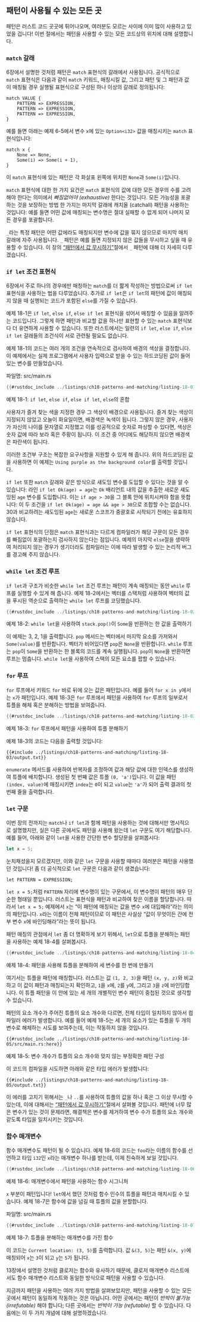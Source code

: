 ## 패턴이 사용될 수 있는 모든 곳

패턴은 러스트 코드 곳곳에 튀어나오며, 여러분도 모르는 사이에 이미 많이 사용하고
있었을 겁니다! 이번 절에서는 패턴을 사용할 수 있는 모든 코드상의 위치에 대해
설명합니다.

### `match` 갈래

6장에서 설명한 것처럼 패턴은 `match` 표현식의 갈래에서 사용됩니다.
공식적으로 `match` 표현식은 다음과 같이 `match` 키워드, 매칭시킬 값,
그리고 패턴 및 그 패턴과 값이 매칭될 경우 실행될 표현식으로 구성된
하나 이상의 갈래로 정의됩니다:

```text
match VALUE {
    PATTERN => EXPRESSION,
    PATTERN => EXPRESSION,
    PATTERN => EXPRESSION,
}
```

예를 들면 아래는 예제 6-5에서 변수 `x`에 있는 `Option<i32>` 값을
매칭시키는 `match` 표현식입니다:

```rust,ignore
match x {
    None => None,
    Some(i) => Some(i + 1),
}
```

이 `match` 표현식에 있는 패턴은 각 화살표 왼쪽에 위치한 `None`과
`Some(i)`입니다.

`match` 표현식에 대한 한 가지 요건은 `match` 표현식의 값에 대한 모든 경우의
수를 고려해야 한다는 의미에서 *빠짐없어야 (exhaustive)* 한다는 것입니다.
모든 가능성을 포괄하는 것을 보장하는 방법 한 가지는 마지막 갈래에 캐치올
(catchall) 패턴을 사용하는 것입니다: 예를 들면 어떤 값에 매칭되는 변수명은
절대 실패할 수 없게 되어 나머지 모든 경우를 포괄합니다.

`_`라는 특정 패턴은 어떤 값에라도 매칭되지만 변수에 값을
묶지 않으므로 마지막 매치 갈래에 자주 사용됩니다.
`_` 패턴은 예를 들면 지정되지 않은 값들을 무시하고
싶을 때 유용할 수 있습니다. 이 장의
[“패턴에서 값 무시하기”][ignoring-values-in-a-pattern]<!-- ignore -->절에서
`_` 패턴에 대해 더 자세히 다루겠습니다.

### `if let` 조건 표현식

6장에서 주로 하나의 경우에만 매칭하는 `match`를 더 짧게 작성하는
방법으로써 `if let` 표현식을 사용하는 법을 다루었습니다. 추가로
`if let`은 `if let`의 패턴에 값이 매칭되지 않을 때 실행되는
코드가 포함된 `else`를 가질 수 있습니다.

예제 18-1은 `if let`, `else if`, `else if let` 표현식을 섞어서
매칭할 수 있음을 알려주는 코드입니다. 그렇게 하면 패턴과 비교할
값을 하나만 표현할 수 있는 `match` 표현식보다 더 유연하게 사용할
수 있습니다. 또한 러스트에서는 일련의 `if let`, `else if`,
`else if let` 갈래들의 조건식이 서로 관련될 필요도 없습니다.

예제 18-1의 코드는 여러 개의 조건을 연속적으로 검사하여
배경의 색상을 결정합니다. 이 예제에서는 실제 프로그램에서
사용자 입력으로 받을 수 있는 하드코딩된 값이 들어있는 변수를
만들었습니다.

<span class="filename">파일명: src/main.rs</span>

```rust
{{#rustdoc_include ../listings/ch18-patterns-and-matching/listing-18-01/src/main.rs}}
```

<span class="caption">예제 18-1: `if let`, `else if`, `else if let`, `else`의
혼합</span>

사용자가 즐겨 찾는 색을 지정한 경우 그 색상이 배경으로 사용됩니다.
즐겨 찾는 색상이 지정되지 않았고 오늘이 화요일이면, 배경색은 녹색이
됩니다. 그렇지 않은 경우, 사용자가 자신의 나이를 문자열로 지정했고
이를 성공적으로 숫자로 파싱할 수 있다면, 색상은 숫자 값에 따라 보라
혹은 주황이 됩니다. 이 조건 중 어디에도 해당하지 않으면 배경색은
파란색이 됩니다.

이러한 조건부 구조는 복잡한 요구사항을 지원할 수 있게 해 줍니다. 위의
하드코딩된 값을 사용하면 이 예제는 `Using purple as the background color`를
출력할 것입니다.

`if let` 또한 `match` 갈래와 같은 방식으로 섀도잉 변수를 도입할 수
있다는 것을 알 수 있습니다: 라인 `if let Ok(age) = age`는 `Ok` 배리언트
내의 값을 추출한 새로운 섀도잉된 `age` 변수를 도입합니다. 이는
`if age > 30`을 그 블록 안에 위치시켜야 함을 뜻합니다: 이 두 조건을
`if let Ok(age) = age && age > 30`으로 조합할 수는 없습니다.
30과 비교하려는 섀도잉된 `age`는 새로운 스코프가 중괄호로 시작되기
전에는 유효하지 않습니다.

`if let` 표현식의 단점은 `match` 표현식과는 다르게 컴파일러가 해당 구문이
모든 경우를 빠짐없이 포괄하는지 검사하지 않는다는 점입니다. 예제의 마지막
`else`절을 생략하여 처리되지 않는 경우가 생기더라도 컴파일러는 이에 따라 발생할
수 있는 논리적 버그를 경고해 주지 않습니다.

### `while let` 조건 루프

`if let`과 구조가 비슷한 `while let` 조건 루프는 패턴이 계속
매칭되는 동안 `while` 루프를 실행할 수 있게 해 줍니다. 예제 18-2에서는
벡터를 스택처럼 사용하여 벡터의 값을 푸시된 역순으로
출력하는 `while let` 루프를 코딩했습니다.

```rust
{{#rustdoc_include ../listings/ch18-patterns-and-matching/listing-18-02/src/main.rs:here}}
```

<span class="caption">예제 18-2: `while let`을 사용하여 `stack.pop()`이
`Some`을 반환하는 한 값을 출력하기</span>

이 예제는 3, 2, 1을 출력합니다. `pop` 메서드는 벡터에서 마지막 요소를
가져와서 `Some(value)`를 반환합니다. 벡터가 비어있다면 `pop`은 `None`을
반환합니다. `while` 루프는 `pop`이 `Some`을 반환하는 한 블록의 코드를
계속 실행됩니다. `pop`이 `None`을 반환하면 루프는 멈춥니다. `while let`을
사용하여 스택의 모든 요소를 팝할 수 있습니다.

### `for` 루프

`for` 루프에서 키워드 `for` 바로 뒤에 오는 값은 패턴입니다.
예를 들어 `for x in y`에서는 `x`가 패턴입니다. 예제 18-3은
`for` 루프에서 패턴을 사용하여 `for` 루프의 일부로서 튜플을
해체 혹은 분해하는 방법을 보여줍니다.

```rust
{{#rustdoc_include ../listings/ch18-patterns-and-matching/listing-18-03/src/main.rs:here}}
```

<span class="caption">예제 18-3: `for` 루프에서 패턴을 사용하여
튜플 분해하기</span>

예제 18-3의 코드는 다음을 출력할 것입니다:

```console
{{#include ../listings/ch18-patterns-and-matching/listing-18-03/output.txt}}
```

`enumerate` 메서드를 사용하여 반복자를 조정하여 값과 해당 값에 대한
인덱스를 생성하여 튜플에 배치합니다. 생성된 첫 번째 값은 튜플
`(0, 'a')`입니다. 이 값을 패턴 `(index, value)`에 매칭시키면
`index`는 `0`이 되고 `value`는 `'a'`가 되어 출력 결과의 첫 번째
줄을 출력합니다.

### `let` 구문

이번 장의 전까지는 `match`나 `if let`과 함께 패턴을 사용하는 것에 대해서만
명시적으로 설명했지만, 실은 다른 곳에서도 패턴을 사용해 왔는데 `let` 구문도
여기 해당합니다. 예를 들어, 아래와 같이 `let`을 사용한 간단한 변수 할당문을
살펴봅시다:

```rust
let x = 5;
```

눈치채셨을지 모르겠지만, 이와 같은 `let` 구문을 사용할 때마다
여러분은 패턴을 사용했던 것입니다! 좀 더 공식적으로 `let` 구문은
다음과 같이 생겼습니다:

```text
let PATTERN = EXPRESSION;
```

`let x = 5;`처럼 `PATTERN` 자리에 변수명이 있는 구문에서, 이
변수명이 패턴의 매우 단순한 형태일 뿐입니다. 러스트는 표현식을
패턴과 비교하여 찾은 이름을 할당합니다. 따라서 `let x = 5;`
예제에서 `x`는 “이 패턴에 매칭되는 값을 변수 `x`에 대입해라”라는
의미의 패턴입니다. `x`라는 이름이 전체 패턴이므로 이 패턴은 사실상
“값이 무엇이든 간에 전부 변수 `x`에 바인딩해라”라는 뜻이 됩니다.

패턴 매칭의 관점에서 `let` 좀 더 명확하게 보기 위해서, `let`으로
튜플을 분해하는 패턴을 사용하는 예제 18-4를 살펴봅시다.

```rust
{{#rustdoc_include ../listings/ch18-patterns-and-matching/listing-18-04/src/main.rs:here}}
```

<span class="caption">예제 18-4: 패턴을 사용해 튜플을 분해하여
세 변수를 한 번에 만들기</span>

여기서는 튜플을 패턴에 매칭합니다. 러스트는 값 `(1, 2, 3)`을 패턴
`(x, y, z)`와 비교하고 이 값이 패턴과 매칭되는지 확인하고, `1`을
`x`에, `2`를 `y`에, 그리고 `3`을 `z`에 바인딩합니다. 이 튜플 패턴을
이 안에 있는 세 개의 개별적인 변수 패턴이 중첩된 것으로 생각할 수 있습니다.

패턴의 요소 개수가 주어진 튜플의 요소 개수와 다르면, 전체
타입이 일치하지 않아서 컴파일러 에러가 발생합니다. 예를 들어
예제 18-5는 세 개의 요소가 있는 튜플을 두 개의 변수로 해체하는
시도를 보여주는데, 이는 작동하지 않을 것입니다.

```rust,ignore,does_not_compile
{{#rustdoc_include ../listings/ch18-patterns-and-matching/listing-18-05/src/main.rs:here}}
```

<span class="caption">예제 18-5: 변수 개수가 튜플의 요소 개수와
맞지 않는 부정확한 패턴 구성</span>

이 코드의 컴파일을 시도하면 아래와 같은 타입 에러가 발생합니다:

```console
{{#include ../listings/ch18-patterns-and-matching/listing-18-05/output.txt}}
```

이 에러를 고치기 위해서는 `_`나 `..`를 사용하여 튜플의 값을
하나 혹은 그 이상 무시할 수 있는데, 이에 대해서는
[“패턴에서 값 무시하기”][ignoring-values-in-a-pattern]<!-- ignore -->절에서
살펴볼 것입니다. 패턴에 너무 많은 변수가 있는 것이 문제라면, 해결책은
변수를 제거하여 변수 수가 튜플의 요소 개수와 같도록 타입을 일치시키는
것입니다.

### 함수 매개변수

함수 매개변수도 패턴이 될 수 있습니다. 예제 18-6의 코드는
`foo`라는 이름의 함수를 선언하고 타입 `i32`인 `x`라는 매개변수 하나를
받는데, 이제 친숙하게 보일 것입니다.

```rust
{{#rustdoc_include ../listings/ch18-patterns-and-matching/listing-18-06/src/main.rs:here}}
```

<span class="caption">예제 18-6: 매개변수에서 패턴을 사용하는
함수 시그니처</span>

`x` 부분이 패턴입니다! `let`에서 했던 것처럼 함수 인수의 튜플을 패턴과
매치시킬 수 있습니다. 예제 18-7은 함수에 값을 넘길 때 튜플의 값을
분할합니다.

<span class="filename">파일명: src/main.rs</span>

```rust
{{#rustdoc_include ../listings/ch18-patterns-and-matching/listing-18-07/src/main.rs}}
```

<span class="caption">예제 18-7: 튜플을 분해하는 매개변수를 가진
함수</span>

이 코드는 `Current location: (3, 5)`를 출력합니다. 값 `&(3, 5)`는
패턴 `&(x, y)`에 매칭되어 `x`는 `3`이 되고 `y`는 `5`가 됩니다.

13장에서 설명한 것처럼 클로저는 함수와 유사하기 때문에,
클로저 매개변수 리스트에서도 함수 매개변수 리스트와 동일한
방식으로 패턴을 사용할 수 있습니다.

지금까지 패턴을 사용하는 여러 가지 방법을 살펴보았지만, 패턴을 사용할 수 있는
모든 곳에서 패턴이 동일하게 작동하는 것은 아닙니다. 어떤 곳에서는 패턴이
*반박이 불가능 (irrefutable)* 해야 합니다; 다른 곳에서는 *반박이 가능 (refutable)*
할 수 있습니다. 다음에는 이 두 가지 개념에 대해 설명하겠습니다.

[ignoring-values-in-a-pattern]:
ch18-03-pattern-syntax.html#ignoring-values-in-a-pattern
